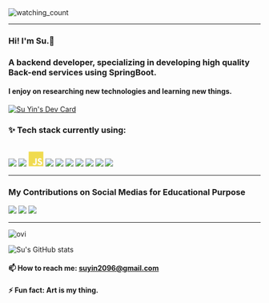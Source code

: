 
<img src="https://komarev.com/ghpvc/?username=SuYin2096&color=brightgreen" alt="watching_count" />

<hr>

### Hi! I'm Su.👋

### A backend developer, specializing in developing high quality Back-end services using SpringBoot. 
#### I enjoy on researching new technologies and learning new things.


<a href="https://app.daily.dev/suyin2096"><img src="https://api.daily.dev/devcards/v2/fvfCJr1LEsShdJ2h7UcZY.png?type=wide&r=dqo" width="652" alt="Su Yin's Dev Card"/></a>



###  ✨ Tech stack currently using:
<br>
<code><a href="https://www.oracle.com/java/" target="_blank"><img height="30" src="https://www.vectorlogo.zone/logos/java/java-icon.svg"></a></code>
<code><a href="https://spring.io" target="_blank"><img height="30" src="https://www.vectorlogo.zone/logos/springio/springio-icon.svg"></a></code>
<code><a href="https://www.javascript.com/" target="_blank"><img height="30" src="https://raw.githubusercontent.com/devicons/devicon/master/icons/javascript/javascript-plain.svg"></a></code>
<code><a href="https://reactjs.org/" target="_blank"><img height="30" src="https://www.vectorlogo.zone/logos/reactjs/reactjs-icon.svg"></a></code>
<code><a href="https://www.docker.com/" target="_blank"><img height="30" src="https://www.vectorlogo.zone/logos/docker/docker-icon.svg"></a></code>
<code><a href="https://www.rabbitmq.com/" target="_blank"><img height="30" src="https://www.vectorlogo.zone/logos/rabbitmq/rabbitmq-icon.svg"></a></code>
<code><a href="https://aws.amazon.com/" target="_blank"><img height="30" src="https://raw.githubusercontent.com/danielcranney/readme-generator/main/public/icons/skills/aws.svg"></a></code>
<code><a href="https://www.mongodb.com/" target="_blank"><img height="30" src="https://www.vectorlogo.zone/logos/mongodb/mongodb-icon.svg"></a></code>
<code><a href="https://www.mysql.com/" target="_blank"><img height="30" src="https://www.vectorlogo.zone/logos/mysql/mysql-icon.svg"></a></code>
<code><a href="https://www.postgresql.org/" target="_blank"><img height="30" src="https://www.vectorlogo.zone/logos/postgresql/postgresql-icon.svg"></a></code>
<hr>

### My Contributions on Social Medias for Educational Purpose
<code><a href="https://www.youtube.com/channel/UCxNrGZGhannC7VfwSeT85CA" target="_blank"><img height="30" src="https://www.vectorlogo.zone/logos/youtube/youtube-icon.svg"></a></code>
<code><a href="https://medium.com/@suyin-90244" target="_blank"><img height="30" src="https://www.vectorlogo.zone/logos/medium/medium-icon.svg"></a></code>
<code><a href="https://www.facebook.com/suyin.jdev" target="_blank"><img height="30" src="https://www.vectorlogo.zone/logos/facebook/facebook-icon.svg"></a></code>
<hr>

<img src="https://github-readme-stats.vercel.app/api/top-langs?username=SuYin2096&show_icons=true&locale=en&layout=compact" alt="ovi" />

![Su's GitHub stats](https://github-readme-stats.vercel.app/api?username=SuYin2096&show_icons=true&theme=radical)


#### 📫 How to reach me: suyin2096@gmail.com 
#### ⚡ Fun fact: Art is my thing.


